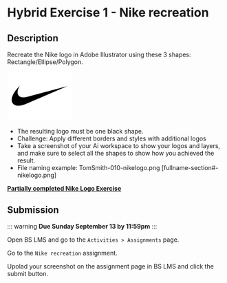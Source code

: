 # Hybrid Exercise 1 - Nike recreation

## Description

Recreate the Nike logo in Adobe Illustrator using these 3 shapes: Rectangle/Ellipse/Polygon.

<img src="../assets/nikelogo.png" alt="Nike Logo" width="150">

- The resulting logo must be one black shape. 
- Challenge: Apply different borders and styles with additional logos
- Take a screenshot of your Ai workspace to show your logos and layers, and make sure to select all the shapes to show how you achieved the result.
- File naming example: TomSmith-010-nikelogo.png [fullname-section#-nikelogo.png]

**[Partially completed Nike Logo Exercise](././assets/example-nikelogos.png)**

## Submission

::: warning
**Due Sunday September 13 by 11:59pm**
:::

Open BS LMS and go to the `Activities > Assignments` page.

Go to the `Nike recreation` assignment.

Upolad your screenshot on the assignment page in BS LMS and click the submit button.
